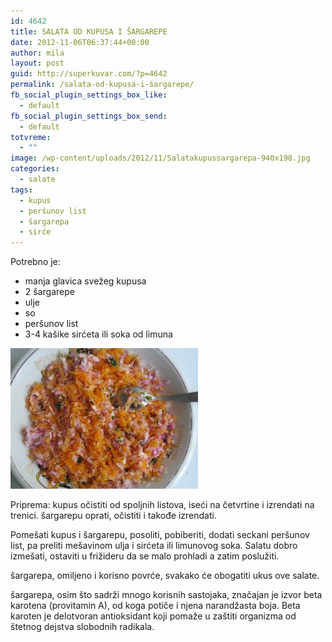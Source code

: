 ```yaml
---
id: 4642
title: SALATA OD KUPUSA I ŠARGAREPE
date: 2012-11-06T06:37:44+00:00
author: mila
layout: post
guid: http://superkuvar.com/?p=4642
permalink: /salata-od-kupusa-i-šargarepe/
fb_social_plugin_settings_box_like:
  - default
fb_social_plugin_settings_box_send:
  - default
totvreme:
  - ""
image: /wp-content/uploads/2012/11/Salatakupussargarepa-940x198.jpg
categories:
  - salate
tags:
  - kupus
  - peršunov list
  - šargarepa
  - sirće
---
```

Potrebno je:

  * manja glavica svežeg kupusa
  * 2 šargarepe
  * ulje
  * so
  * peršunov list
  * 3-4 kašike sirćeta ili soka od limuna

<img class="alignnone size-medium wp-image-4643" title="Salatakupussargarepa" src="/wp-content/uploads/2012/11/Salatakupussargarepa-300x225.jpg" alt="" width="300" height="225" /> 

Priprema: kupus očistiti od spoljnih listova, iseći na četvrtine i izrendati na trenici. šargarepu oprati, očistiti i takođe izrendati.

Pomešati kupus i šargarepu, posoliti, pobiberiti, dodati seckani peršunov list, pa preliti mešavinom ulja i sirćeta ili limunovog soka. Salatu dobro izmešati, ostaviti u frižideru da se malo prohladi a zatim poslužiti.

šargarepa, omiljeno i korisno povrće, svakako će obogatiti ukus ove salate.

šargarepa, osim što sadrži mnogo korisnih sastojaka, značajan je izvor beta karotena (provitamin A), od koga potiče i njena narandžasta boja. Beta karoten je delotvoran antioksidant koji pomaže u zaštiti organizma od štetnog dejstva slobodnih radikala.
